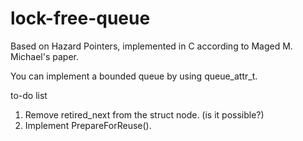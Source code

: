# lock-free-queue
Based on Hazard Pointers, implemented in C according to Maged M. Michael's paper.

You can implement a bounded queue by using queue_attr_t.

to-do list
1. Remove retired_next from the struct node. (is it possible?)
2. Implement PrepareForReuse().
